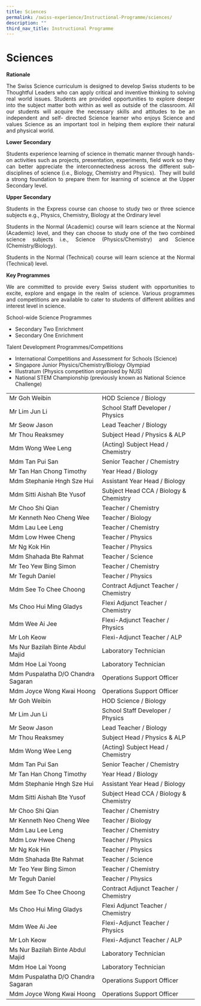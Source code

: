 ```yaml
---
title: Sciences
permalink: /swiss-experience/Instructional-Programme/sciences/
description: ""
third_nav_title: Instructional Programme
---
```

# Sciences

**Rationale**

<p style="text-align: justify;">The Swiss Science curriculum is designed to develop Swiss students to be Thoughtful Leaders who can apply critical and inventive thinking to solving real world issues. Students are provided opportunities to explore deeper into the subject matter both within as well as outside of the classroom. All our students will acquire the necessary skills and attitudes to be an independent and self- directed Science learner who enjoys Science and values Science as an important tool in helping them explore their natural and physical world.</p>

**Lower Secondary**

<p style="text-align: justify;">Students experience learning of science in thematic manner through hands-on activities such as projects, presentation, experiments, field work so they can better appreciate the interconnectedness across the different sub-disciplines of science (i.e., Biology, Chemistry and Physics).  They will build a strong foundation to prepare them for learning of science at the Upper Secondary level.</p>

**Upper Secondary**

<p style="text-align: justify;">Students in the Express course can choose to study two or three science subjects e.g., Physics, Chemistry, Biology at the Ordinary level</p>

<p style="text-align: justify;">Students in the Normal (Academic) course will learn science at the Normal (Academic) level, and they can choose to study one of the two combined science subjects i.e., Science (Physics/Chemistry) and Science (Chemistry/Biology).</p>

<p style="text-align: justify;">Students in the Normal (Technical) course will learn science at the Normal (Technical) level.</p>

**Key Programmes**

<p style="text-align: justify;">We are committed to provide every Swiss student with opportunities to excite, explore and engage in the realm of science. Various programmes and competitions are available to cater to students of different abilities and interest level in science.</p>

School-wide Science Programmes

*   Secondary Two Enrichment
*   Secondary One Enrichment

Talent Development Programmes/Competitions

*   International Competitions and Assessment for Schools (Science)
*   Singapore Junior Physics/Chemistry/Biology Olympiad
*   Illustratum (Physics competition organised by NUS)
*   National STEM Championship (previously known as National Science Challenge)

|                                    |                                        |
|------------------------------------|----------------------------------------|
| Mr Goh Weibin                      | HOD Science / Biology                  |
| Mr Lim Jun Li                      | School Staff Developer / Physics       |
| Mr Seow Jason                      | Lead Teacher / Biology                 |
| Mr Thou Reaksmey                   | Subject Head / Physics & ALP           |
| Mdm Wong Wee Leng                  | (Acting) Subject Head / Chemistry      |
| Mdm Tan Pui San                    | Senior Teacher / Chemistry             |
| Mr Tan Han Chong Timothy           | Year Head / Biology                    |
| Mdm Stephanie Hngh Sze Hui         | Assistant Year Head / Biology          |
| Mdm Sitti Aishah Bte Yusof         | Subject Head CCA / Biology & Chemistry |
| Mr Choo Shi Qian                   | Teacher / Chemistry                    |
| Mr Kenneth Neo Cheng Wee           | Teacher / Biology                      |
| Mdm Lau Lee Leng                   | Teacher / Chemistry                    |
| Mdm Low Hwee Cheng                 | Teacher / Physics                      |
| Mr Ng Kok Hin                      | Teacher / Physics                      |
| Mdm Shahada Bte Rahmat             | Teacher / Science                      |
| Mr Teo Yew Bing Simon              | Teacher / Chemistry                    |
| Mr Teguh Daniel                    | Teacher / Physics                      |
| Mdm See To Chee Choong             | Contract Adjunct Teacher / Chemistry   |
| Ms Choo Hui Ming Gladys            | Flexi Adjunct Teacher / Chemistry      |
| Mdm Wee Ai Jee                     | Flexi-Adjunct Teacher / Physics        |
| Mr Loh Keow                        | Flexi-Adjunct Teacher / ALP            |
| Ms Nur Bazilah Binte Abdul Majid   | Laboratory Technician                  |
| Mdm Hoe Lai Yoong                  | Laboratory Technician                  |
| Mdm Puspalatha D/O Chandra Sagaran | Operations Support Officer             |
| Mdm Joyce Wong Kwai Hoong          | Operations Support Officer             |
| Mr Goh Weibin                      | HOD Science / Biology                  |
| Mr Lim Jun Li                      | School Staff Developer / Physics       |
| Mr Seow Jason                      | Lead Teacher / Biology                 |
| Mr Thou Reaksmey                   | Subject Head / Physics & ALP           |
| Mdm Wong Wee Leng                  | (Acting) Subject Head / Chemistry      |
| Mdm Tan Pui San                    | Senior Teacher / Chemistry             |
| Mr Tan Han Chong Timothy           | Year Head / Biology                    |
| Mdm Stephanie Hngh Sze Hui         | Assistant Year Head / Biology          |
| Mdm Sitti Aishah Bte Yusof         | Subject Head CCA / Biology & Chemistry |
| Mr Choo Shi Qian                   | Teacher / Chemistry                    |
| Mr Kenneth Neo Cheng Wee           | Teacher / Biology                      |
| Mdm Lau Lee Leng                   | Teacher / Chemistry                    |
| Mdm Low Hwee Cheng                 | Teacher / Physics                      |
| Mr Ng Kok Hin                      | Teacher / Physics                      |
| Mdm Shahada Bte Rahmat             | Teacher / Science                      |
| Mr Teo Yew Bing Simon              | Teacher / Chemistry                    |
| Mr Teguh Daniel                    | Teacher / Physics                      |
| Mdm See To Chee Choong             | Contract Adjunct Teacher / Chemistry   |
| Ms Choo Hui Ming Gladys            | Flexi Adjunct Teacher / Chemistry      |
| Mdm Wee Ai Jee                     | Flexi-Adjunct Teacher / Physics        |
| Mr Loh Keow                        | Flexi-Adjunct Teacher / ALP            |
| Ms Nur Bazilah Binte Abdul Majid   | Laboratory Technician                  |
| Mdm Hoe Lai Yoong                  | Laboratory Technician                  |
| Mdm Puspalatha D/O Chandra Sagaran | Operations Support Officer             |
| Mdm Joyce Wong Kwai Hoong          | Operations Support Officer             |